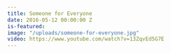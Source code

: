 ```yaml
---
title: Someone for Everyone
date: 2016-05-12 00:00:00 Z
is-featured: 
image: "/uploads/someone-for-everyone.jpg"
video: https://www.youtube.com/watch?v=13ZqvEd5G7E
---
```


